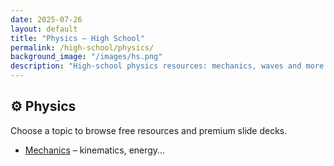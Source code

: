 ```yaml
---
date: 2025-07-26
layout: default
title: "Physics – High School"
permalink: /high-school/physics/
background_image: "/images/hs.png"
description: "High-school physics resources: mechanics, waves and more."
---
```


<div class="content-box">
<h2>⚙️ Physics</h2>
<p>Choose a topic to browse free resources and premium slide decks.</p>
</div>

<ul class="resource-list">
  <li><a href="/high-school/physics/mechanics/">Mechanics</a> – kinematics, energy…</li>
  <!-- future topics -->
  <!-- <li><a href="/high-school/physics/waves/">Waves &amp; Optics</a></li> -->
</ul>
